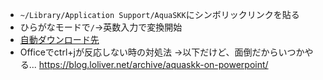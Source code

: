- `~/Library/Application Support/AquaSKK`にシンボリックリンクを貼る
- ひらがなモードで`/`->英数入力で変換開始
- [自動ダウンロード先](http://openlab.ring.gr.jp/skk/skk/dic/)
- Officeでctrl+jが反応しない時の対処法
→以下だけど、面倒だからいつかやる...
https://blog.loliver.net/archive/aquaskk-on-powerpoint/
